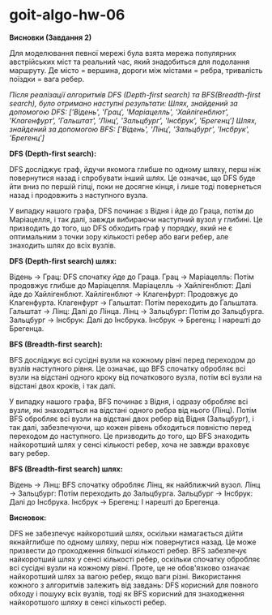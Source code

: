 # goit-algo-hw-06
**Висновки (Завдання 2)**

Для моделювання певної мережі була взята мережа популярних австрійських міст та реальний час, який знадобиться для подолання маршруту.
Де місто = вершина, дороги між містами = ребра, тривалість поїздки = вага ребер.

_Після реалізації алгоритмів DFS (Depth-first search) та BFS(Breadth-first search), було отримано наступні результати:
Шлях, знайдений за допомогою DFS: ['Відень', 'Грац', 'Маріацелль', 'Хайлігенблют', 'Клагенфурт', 'Гальштат', 'Лінц', 'Зальцбург', 'Інсбрук', 'Брегенц']
Шлях, знайдений за допомогою BFS: ['Відень', 'Лінц', 'Зальцбург', 'Інсбрук', 'Брегенц']_


**DFS (Depth-first search):**

DFS досліджує граф, йдучи якомога глибше по одному шляху, перш ніж повернутися назад і спробувати інший шлях. Це означає, що DFS буде йти вниз по першій гілці, поки не досягне кінця, і лише тоді повернеться назад і продовжить з наступного вузла.

У випадку нашого графа, DFS починає з Відня і йде до Граца, потім до Маріацелля, і так далі, завжди вибираючи наступний вузол у глибині.
Це призводить до того, що DFS обходить граф у порядку, який не є оптимальним з точки зору кількості ребер або ваги ребер, але знаходить шлях до всіх вузлів.

**DFS (Depth-first search) шлях:**

Відень -> Грац: DFS спочатку йде до Граца.
Грац -> Маріацелль: Потім продовжує глибше до Маріацелля.
Маріацелль -> Хайлігенблют: Далі йде до Хайлігенблют.
Хайлігенблют -> Клагенфурт: Продовжує до Клагенфурта.
Клагенфурт -> Гальштат: Потім переходить до Гальштата.
Гальштат -> Лінц: Далі до Лінца.
Лінц -> Зальцбург: Потім до Зальцбурга.
Зальцбург -> Інсбрук: Далі до Інсбрука.
Інсбрук -> Брегенц: І нарешті до Брегенца.


**BFS (Breadth-first search):**

BFS досліджує всі сусідні вузли на кожному рівні перед переходом до вузлів наступного рівня. Це означає, що BFS спочатку обробляє всі вузли на відстані одного кроку від початкового вузла, потім всі вузли на відстані двох кроків, і так далі.

У випадку нашого графа, BFS починає з Відня, і одразу обробляє всі вузли, які знаходяться на відстані одного ребра від нього (Лінц).
Потім BFS обробляє всі вузли на відстані двох ребер від Відня (Зальцбург), і так далі, забезпечуючи, що кожен рівень обходиться повністю перед переходом до наступного.
Це призводить до того, що BFS знаходить найкоротший шлях у сенсі кількості ребер, хоча не завжди враховує вагу ребер.

**BFS (Breadth-first search) шлях:**

Відень -> Лінц: BFS спочатку обробляє Лінц, як найближчий вузол.
Лінц -> Зальцбург: Потім переходить до Зальцбурга.
Зальцбург -> Інсбрук: Далі до Інсбрука.
Інсбрук -> Брегенц: І нарешті до Брегенца.

**Висновок:**

DFS не забезпечує найкоротший шлях, оскільки намагається дійти якнайглибше по одному шляху, перш ніж повернутися назад. Це може призвести до проходження більшої кількості ребер.
BFS забезпечує найкоротший шлях у сенсі кількості ребер, оскільки спочатку обробляє всі сусідні вузли на кожному рівні. Проте, це не обов'язково означає найкоротший шлях за вагою ребер, якщо ваги різні.
Використання кожного з алгоритмів залежить від завдань: DFS корисний для повного обходу і пошуку всіх вузлів, тоді як BFS корисний для знаходження найкоротшого шляху в сенсі кількості ребер.
